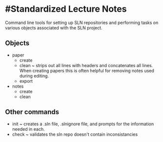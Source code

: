 #Standardized Lecture Notes
=========================
Command line tools for setting up SLN repositories and performing tasks on various objects associated with the SLN project.

## Objects

- paper
    - create
    - clean ~ strips out all lines with headers and concatenates all lines. When creating papers this is often helpful for removing notes used during editing.
    - export
- notes
    - create
    - clean

## Other commands

- init ~ creates a .sln file, .slnignore file, and prompts for the information needed in each.
- check ~ validates the sln repo doesn't contain inconsistancies


